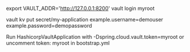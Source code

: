 

export VAULT_ADDR='http://127.0.0.1:8200'
vault login
    myroot
    
vault kv put secret/my-application example.username=demouser example.password=demopassword


Run HashicorpVaultApplication with -Dspring.cloud.vault.token=myroot
or uncomment token: myroot in bootstrap.yml